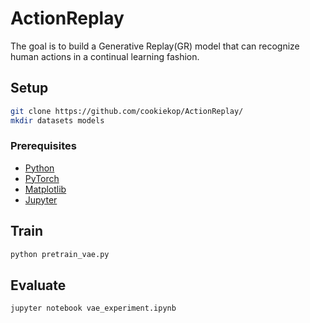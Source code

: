 # ActionReplay

The goal is to build a Generative Replay(GR) model that can recognize human actions in a continual learning fashion. 

## Setup
```bash
git clone https://github.com/cookiekop/ActionReplay/
mkdir datasets models
```
### Prerequisites
- [Python](https://www.python.org/)
- [PyTorch](https://pytorch.org/)
- [Matplotlib](https://matplotlib.org/)
- [Jupyter](https://jupyter.org/)

## Train
```python
python pretrain_vae.py
```

## Evaluate
```bash
jupyter notebook vae_experiment.ipynb
```
